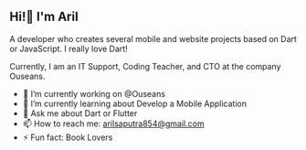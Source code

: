 ## Hi!👋 I'm Aril

A developer who creates several mobile and website projects based on Dart or JavaScript. I really love Dart!

Currently, I am an IT Support, Coding Teacher, and CTO at the company Ouseans.

- 🔭 I’m currently working on @Ouseans
- 🌱 I’m currently learning about Develop a Mobile Application
- 💬 Ask me about Dart or Flutter
- 📫 How to reach me: arilsaputra854@gmail.com
- ⚡ Fun fact: Book Lovers



